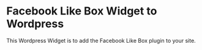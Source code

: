 Facebook Like Box Widget to Wordpress
=========

This Wordpress Widget is to add the Facebook Like Box plugin to your site.
